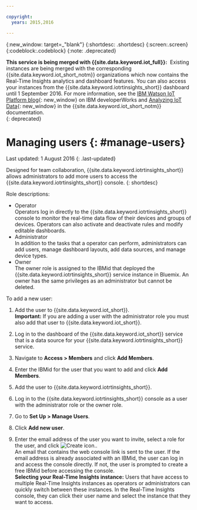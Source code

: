 ```yaml
---

copyright:
  years: 2015,2016

---
```


{:new_window: target=\_"blank"}
{:shortdesc: .shortdesc}
{:screen:.screen}
{:codeblock:.codeblock}
{:note: .deprecated}

**This service is being merged with {{site.data.keyword.iot_full}}:**  Existing instances are being merged with the corresponding {{site.data.keyword.iot_short_notm}} organizations which now contains the Real-Time Insights analytics and dashboard features. You can also access your instances from the {{site.data.keyword.iotrtinsights_short}} dashboard until 1 September 2016. For more information, see the [IBM Watson IoT Platform blog](https://developer.ibm.com/iotplatform/2016/04/28/iot-real-time-insights-and-watson-iot-platform-a-match-made-in-heaven/){: new_window} on IBM developerWorks and [Analyzing IoT Data](https://new-console.{DomainName}/docs/services/IoT/analytics.html){: new_window} in the {{site.data.keyword.iot_short_notm}} documentation.  
{: deprecated}

# Managing users {: #manage-users}
Last updated: 1 August 2016
{: .last-updated}

Designed for team collaboration, {{site.data.keyword.iotrtinsights_short}} allows administrators to add more users to access the {{site.data.keyword.iotrtinsights_short}} console.
{: shortdesc}

Role descriptions:
- Operator  
Operators log in directly to the {{site.data.keyword.iotrtinsights_short}} console to monitor the real-time data flow of their devices and groups of devices. Operators can also activate and deactivate rules and modify editable dashboards.  
- Administrator  
In addition to the tasks that a operator can perform, administrators can add users, manage dashboard layouts, add data sources, and manage device types.  
- Owner  
The owner role is assigned to the IBMid that deployed the {{site.data.keyword.iotrtinsights_short}} service instance in Bluemix. An owner has the same privileges as an administrator but cannot be deleted.

To add a new user:
1. Add the user to {{site.data.keyword.iot_short}}.  
**Important:** If you are adding a user with the administrator role you must also add that user to {{site.data.keyword.iot_short}}.  

  1. Log in to the dashboard of the {{site.data.keyword.iot_short}} service that is a data source for your {{site.data.keyword.iotrtinsights_short}} service.  
  2. Navigate to **Access > Members** and click **Add Members**.
  3. Enter the IBMid for the user that you want to add and click **Add Members**.
2. Add the user to {{site.data.keyword.iotrtinsights_short}}.
  1. Log in to the {{site.data.keyword.iotrtinsights_short}} console as a user with the administrator role or the owner role.
  2. Go to **Set Up > Manage Users**.
  3. Click **Add new user**.
  4. Enter the email address of the user you want to invite, select a role for the user, and click ![Create icon.](images/create.png "Create icon").  
An email that contains the web console link is sent to the user. If the email address is already associated with an IBMid, the user can log in and access the console directly. If not, the user is prompted to create a free IBMid before accessing the console.  
**Selecting your Real-Time Insights instance:** Users that have access to multiple Real-Time Insights instances as operators or administrators can quickly switch between these instances. In the Real-Time Insights console, they can click their user name and select the instance that they want to access.  
